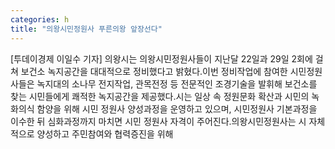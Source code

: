 ```yaml
---
categories: h
title: "의왕시민정원사 푸른의왕 앞장선다"
---
```

[투데이경제 이일수 기자] 의왕시는 의왕시민정원사들이 지난달 22일과 29일 2회에 걸쳐 보건소 녹지공간을 대대적으로 정비했다고 밝혔다.이번 정비작업에 참여한 시민정원사들은 녹지대의 소나무 전지작업, 관목전정 등 전문적인 조경기술을 발휘해 보건소를 찾는 시민들에게 쾌적한 녹지공간을 제공했다.시는 일상 속 정원문화 확산과 시민의 녹화의식 함양을 위해 시민 정원사 양성과정을 운영하고 있으며, 시민정원사 기본과정을 이수한 뒤 심화과정까지 마치면 시민 정원사 자격이 주어진다.의왕시민정원사는 시 자체적으로 양성하고 주민참여와 협력증진을 위해